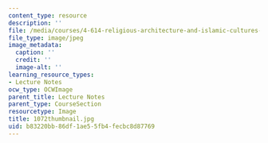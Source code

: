 ```yaml
---
content_type: resource
description: ''
file: /media/courses/4-614-religious-architecture-and-islamic-cultures-fall-2002/b83220bb86df1ae55fb4fecbc8d87769_1072thumbnail.jpg
file_type: image/jpeg
image_metadata:
  caption: ''
  credit: ''
  image-alt: ''
learning_resource_types:
- Lecture Notes
ocw_type: OCWImage
parent_title: Lecture Notes
parent_type: CourseSection
resourcetype: Image
title: 1072thumbnail.jpg
uid: b83220bb-86df-1ae5-5fb4-fecbc8d87769
---
```

